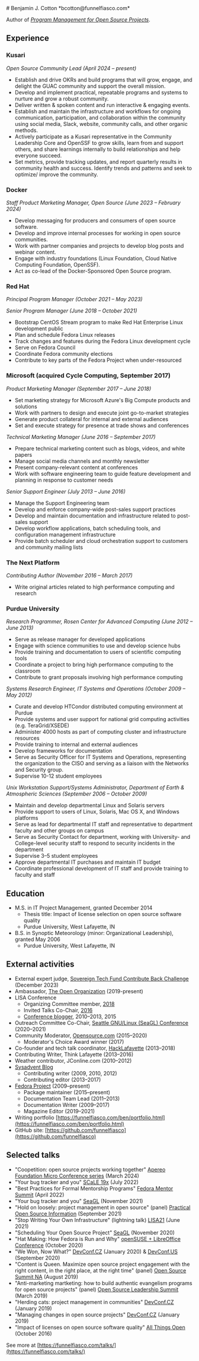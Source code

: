 <meta http-equiv="Content-Type" content="text/html; charset=utf-8" />
# Benjamin J. Cotton
*bcotton@funnelfiasco.com*

Author of [*Program Management for Open Source Projects*](https://pragprog.com/titles/bcosp/program-management-for-open-source-projects/).

## Experience

### Kusari
*Open Source Community Lead (April 2024 – present)*

* Establish and drive OKRs and build programs that will grow, engage, and delight the GUAC community and support the overall mission.
* Develop and implement practical, repeatable programs and systems to nurture and grow a robust community.
* Deliver written & spoken content and run interactive & engaging events.
* Establish and maintain the infrastructure and workflows for ongoing communication, participation, and collaboration within the community using social media, Slack, website, community calls, and other organic methods.
* Actively participate as a Kusari representative in the Community Leadership Core and OpenSSF to grow skills, learn from and support others, and share learnings internally to build relationships and help everyone succeed.
* Set metrics, provide tracking updates, and report quarterly results in community health and success. Identify trends and patterns and seek to optimize/ improve the community.

### Docker
*Staff Product Marketing Manager, Open Source (June 2023 – February 2024)*

* Develop messaging for producers and consumers of open source software.
* Develop and improve internal processes for working in open source communities.
* Work with partner companies and projects to develop blog posts and webinar content.
* Engage with industry foundations (Linux Foundation, Cloud Native Computing Foundation, OpenSSF).
* Act as co-lead of the Docker-Sponsored Open Source program.

### Red Hat
*Principal Program Manager (October 2021 – May 2023)*

*Senior Program Manager (June 2018 – October 2021)*

* Bootstrap CentOS Stream program to make Red Hat Enterprise Linux development public
* Plan and schedule Fedora Linux releases
* Track changes and features during the Fedora Linux development cycle
* Serve on Fedora Council
* Coordinate Fedora community elections
* Contribute to key parts of the Fedora Project when under-resourced

### Microsoft (acquired Cycle Computing, September 2017)
*Product Marketing Manager (September 2017 – June 2018)*

* Set marketing strategy for Microsoft Azure's Big Compute products and solutions
* Work with partners to design and execute joint go-to-market strategies
* Generate product collateral for internal and external audiences
* Set and execute strategy for presence at trade shows and conferences

*Technical Marketing Manager (June 2016 – September 2017)*

* Prepare technical marketing content such as blogs, videos, and white papers
* Manage social media channels and monthly newsletter
* Present company-relevant content at conferences
* Work with software engineering team to guide feature development and planning in response to customer needs

*Senior Support Engineer (July 2013 – June 2016)*

* Manage the Support Engineering team
* Develop and enforce company-wide post-sales support practices
* Develop and maintain documentation and infrastructure related to post-sales support
* Develop workflow applications, batch scheduling tools, and configuration management infrastructure
* Provide batch scheduler and cloud orchestration support to customers and community mailing lists

### The Next Platform
*Contributing Author (November 2016 – March 2017)*

* Write original articles related to high performance computing and research

### Purdue University
*Research Programmer, Rosen Center for Advanced Computing (June 2012 – June 2013)*

* Serve as release manager for developed applications
* Engage with science communities to use and develop science hubs
* Provide training and documentation to users of scientific computing tools
* Coordinate a project to bring high performance computing to the classroom
* Contribute to grant proposals involving high performance computing

*Systems Research Engineer, IT Systems and Operations (October 2009 – May 2012)*

* Curate and develop HTCondor distributed computing environment at Purdue
* Provide systems and user support for national grid computing activities (e.g. TeraGrid/XSEDE)
* Administer 4000 hosts as part of computing cluster and infrastructure resources
* Provide training to internal and external audiences
* Develop frameworks for documentation
* Serve as Security Officer for IT Systems and Operations, representing the organization to the CISO and serving as a liaison with the Networks and Security group.
* Supervise 10-12 student employees

*Unix Workstation Support/Systems Administrator, Department of Earth & Atmospheric Sciences (September 2006 – October 2009)*

* Maintain and develop departmental Linux and Solaris servers
* Provide support to users of Linux, Solaris, Mac OS X, and Windows platforms
* Serve as lead for departmental IT staff and representative to department faculty and other groups on campus
* Serve as Security Contact for department, working with University- and College-level security staff to respond to security incidents in the department
* Supervise 3–5 student employees
* Approve departmental IT purchases and maintain IT budget
* Coordinate professional development of IT staff and provide training to faculty and staff

## Education
* M.S. in IT Project Management, granted December 2014
     * Thesis title: Impact of license selection on open source software quality
     * Purdue University, West Lafayette, IN
* B.S. in Synoptic Meteorology (minor: Organizational Leadership), granted May 2006
     * Purdue University, West Lafayette, IN

## External activities

<!-- * Author, [*Program Management for Open Source Projects*](https://pragprog.com/titles/bcosp/program-management-for-open-source-projects/) (The Pragmatic Bookshelf, 2022) -->
* External expert judge, [Sovereign Tech Fund Contribute Back Challenge](https://www.sovereigntechfund.de/programs/challenges) (December 2023)
* Ambassador, [The Open Organization][openorg] (2019-present)
* LISA Conference
    * Organizing Committee member, [2018][lisa18]
    * Invited Talks Co-Chair, [2016][lisa16]
    * [Conference blogger][lisablog], 2010–2013, 2015
* Outreach Committee Co-Chair, [Seattle GNU/Linux (SeaGL) Conference][seagl] (2020–2021)
* Community Moderator, [Opensource.com][OSDC] (2015–2020)
    * Moderator's Choice Award winner (2017)
* Co-founder and tech talk coordinator, [HackLafayette][hacklafayette] (2013–2018)
* Contributing Writer, Think Lafayette (2013–2016)
* Weather contributor, JConline.com (2010–2012)
* [Sysadvent Blog][sysadvent]
    * Contributing writer (2009, 2010, 2012)
    * Contributing editor (2013–2017)
* [Fedora Project][fedora] (2009–present)
    * Package maintainer (2015–present)
    * Documentation Team Lead (2011–2013)
    * Documentation Writer (2009–2017)
    * Magazine Editor (2019–2021)
* Writing portfolio [https://funnelfiasco.com/ben/portfolio.html](https://funnelfiasco.com/ben/portfolio.html)
* GitHub site: [https://github.com/funnelfiasco](https://github.com/funnelfiasco)

## Selected talks
* "Coopetition: open source projects working together" [Apereo Foundation Micro Conference series](https://apereo.civicrm.org/civicrm/event/info?reset=1&id=289) (March 2024)
* "Your bug tracker and you" [SCaLE 19x](https://www.socallinuxexpo.org/scale/19x/presentations/your-bug-tracker-and-you) (July 2022)
* "Best Practices for Formal Mentorship Programs" [Fedora Mentor Summit](https://youtu.be/NdGOXmeszxU) (April 2022)
* "Your bug tracker and you" [SeaGL](https://seagl.org/archive/2021/your-bug-tracker-and-you) (November 2021)
* "Hold on loosely: project management in open source" (panel) [Practical Open Source Information](https://eventyay.com/e/e7dfbfc4) (September 2021)
* "Stop Writing Your Own Infrastructure" (lightning talk) [LISA21][lisa21] (June 2021)
* "Scheduling Your Open Source Project" [SeaGL][seagl2020] (November 2020)
* "Hat Making: How Fedora is Run and Why" [openSUSE + LibreOffice Conference][oslo2020] (October 2020)
* "We Won, Now What?" [DevConf.CZ][devconfcz2020] (January 2020) & [DevConf.US][devconfus2020] (September 2020)
* "Content is Queen. Maximize open source project engagement with the right content, in the right place, at the right time" (panel) [Open Source Summit NA][ossna2019] (August 2019)
* "Anti-marketing martketing: how to build authentic evangelism programs for open source projects" (panel) [Open Source Leadership Summit](osls2019) (March 2019)
* "Herding cats: project management in communities" [DevConf.CZ][devconfcz2019b] (January 2019)
* "Managing changes in open source projects" [DevConf.CZ][devconfcz2019a] (January 2019)
* "Impact of licenses on open source software quality" [All Things Open][ato2016] (October 2016)

See more at [https://funnelfiasco.com/talks/](https://funnelfiasco.com/talks/)

[lisablog]: http://usenix.org/blog
[lisa16]: http://usenix.org/conference/lisa16
[lisa18]: http://usenix.org/conference/lisa18
[sysadvent]: http://sysadvent.blogspot.com/
[fedora]: http://fedoraproject.org
[condorweek11]: http://www.cs.wisc.edu/condor/CondorWeek2011/
[condorweek12]: http://www.cs.wisc.edu/condor/CondorWeek2012/
[xsede12]: https://www.xsede.org/web/xsede12/
[osgcicw12]: https://indico.fnal.gov/conferenceTimeTable.py?confId=5927
[gca13]: http://www.world-academy-of-science.org/worldcomp13/ws/conferences/gca13
[sesa13]: https://www.usenix.org/conference/sesa13
[osdc]: http://opensource.com
[seagl]: https://seagl.org
[hacklafayette]: http://hacklafayette.com
[htcondorweek15]: http://research.cs.wisc.edu/htcondor/HTCondorWeek2015/presentations/CottonB_CycleComputing.pdf
[htcondorweek16]: http://research.cs.wisc.edu/htcondor/HTCondorWeek2016/presentations/CycleComputing.pdf
[ato2016]: https://allthingsopen.org/2016/
[openorg]: https://opensource.com/open-organization
[lafeats]: https://www.lafayette-eats.com
[devconfcz2019a]: http://devconf.info
[devconfcz2019b]: https://www.youtube.com/watch?v=UtXI5QpH4Tc
[lisa21]: https://www.usenix.org/conference/lisa21/presentation/cotton
[seagl2020]: https://osem.seagl.org/conferences/seagl2020/program/proposals/752
[oslo2020]: https://events.opensuse.org/conferences/oSLO/program/proposals/3169
[devconfcz2020]: https://www.youtube.com/watch?v=2K8JgY842CQ
[devconfus2020]: https://www.youtube.com/watch?v=KjqtJrE6KR8
[ossna2019]: https://ossna19.sched.com/event/PUS3/panel-discussion-content-is-queen-maximize-open-source-project-engagement-with-the-right-content-in-the-right-place-at-the-right-time-jennifer-lankford-lankford-communications-amanda-katona-vmware-ben-cotton-red-hat-and-kim-mcmahon-cloud-nativ
[osls2019]: https://sched.co/LG6H
